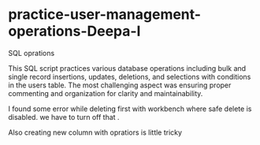 # practice-user-management-operations-Deepa-I
SQL oprations

This SQL script practices various database operations including bulk and single record insertions, updates, deletions, and selections with conditions in the users table. The most challenging aspect was ensuring proper commenting and organization for clarity and maintainability.

I found some error while deleting first with workbench where safe delete is disabled.
we have to turn off that .

Also creating new column with opratiors is little tricky